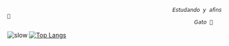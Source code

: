 
                                                         𝘌𝘴𝘵𝘶𝘥𝘢𝘯𝘥𝘰 𝘺 𝘢𝘧𝘪𝘯𝘴 🤬
                                                                𝘎𝘢𝘵𝘰 🌟





![slow](https://user-images.githubusercontent.com/89032409/129757643-9ff08ea0-dda9-4ddd-9878-34fce6130ad4.gif)
[![Top Langs](https://github-readme-stats.vercel.app/api/top-langs/?username=mastiico&langs_count=8)](https://github.com/anuraghazra/github-readme-stats) 

